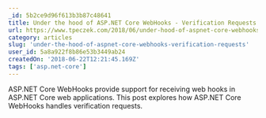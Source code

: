 ```yaml
---
_id: 5b2ce9d96f613b3b87c48641
title: Under the hood of ASP.NET Core WebHooks - Verification Requests
url: https://www.tpeczek.com/2018/06/under-hood-of-aspnet-core-webhooks_21.html
category: articles
slug: 'under-the-hood-of-aspnet-core-webhooks-verification-requests'
user_id: 5a8a922f8b86e53b3449ab24
createdOn: '2018-06-22T12:21:45.169Z'
tags: ['asp.net-core']
---
```


ASP.NET Core WebHooks provide support for receiving web hooks in ASP.NET Core web applications. This post explores how ASP.NET Core WebHooks handles verification requests.
